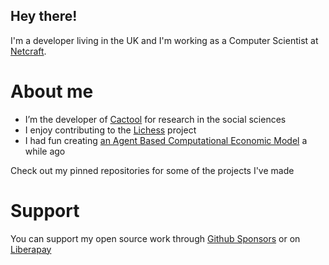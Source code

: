 ## Hey there!

I'm a developer living in the UK and I'm working as a Computer Scientist at [Netcraft](https://www.netcraft.com/).

# About me
* I’m the developer of [Cactool](https://github.com/cactool/cactool) for research in the social sciences
* I enjoy contributing to the [Lichess](https://github.com/lichess-org/lila) project
* I had fun creating [an Agent Based Computational Economic Model](https://github.com/dignissimus/ABM) a while ago

Check out my pinned repositories for some of the projects I've made

# Support
You can support my open source work through [Github Sponsors](https://github.com/sponsors/dignissimus) or on [Liberapay](https://liberapay.com/dignissimus)
